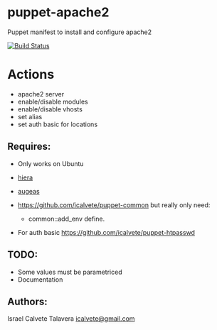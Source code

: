 # puppet-apache2

Puppet manifest to install and configure apache2

 [![Build Status](https://secure.travis-ci.org/icalvete/puppet-apache2.png)](http://travis-ci.org/icalvete/puppet-apache2)

# Actions

* apache2 server
* enable/disable modules
* enable/disable vhosts
* set alias
* set auth basic for locations

## Requires:

* Only works on Ubuntu
* [hiera](http://docs.puppetlabs.com/hiera/1/index.html)
* [augeas](http://projects.puppetlabs.com/projects/1/wiki/puppet_augeas)
* https://github.com/icalvete/puppet-common but really only need:
  + common::add_env define.

* For auth basic https://github.com/icalvete/puppet-htpasswd

## TODO:

* Some values must be parametriced
* Documentation

## Authors:
		 
Israel Calvete Talavera <icalvete@gmail.com>
